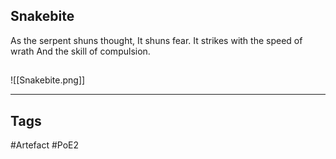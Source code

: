 ## Snakebite
As the serpent shuns thought,
It shuns fear.
It strikes with the speed of wrath
And the skill of compulsion.
##
![[Snakebite.png]]

---
## Tags
#Artefact
#PoE2